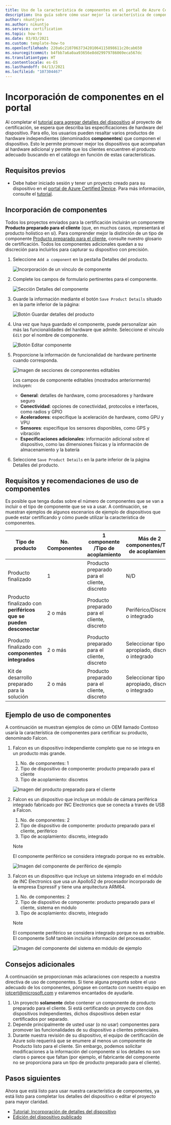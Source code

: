 ```yaml
---
title: Uso de la característica de componentes en el portal de Azure Certified Device
description: Una guía sobre cómo usar mejor la característica de componentes de la sección Detalles del dispositivo para describir el dispositivo con precisión
author: nkuntjoro
ms.author: nikuntjo
ms.service: certification
ms.topic: how-to
ms.date: 03/03/2021
ms.custom: template-how-to
ms.openlocfilehash: 220a6c2107063734201064115898611c20cab650
ms.sourcegitcommit: b4fbb7a6a0aa93656e8dd29979786069eca567dc
ms.translationtype: HT
ms.contentlocale: es-ES
ms.lasthandoff: 04/13/2021
ms.locfileid: "107304467"
---
```

# <a name="add-components-on-the-portal"></a>Incorporación de componentes en el portal

Al completar el [tutorial para agregar detalles del dispositivo](tutorial-02-adding-device-details.md) al proyecto de certificación, se espera que describa las especificaciones de hardware del dispositivo. Para ello, los usuarios pueden resaltar varios productos de hardware independientes (denominados **componentes**) que componen el dispositivo. Esto le permite promover mejor los dispositivos que acompañan al hardware adicional y permite que los clientes encuentren el producto adecuado buscando en el catálogo en función de estas características.

## <a name="prerequisites"></a>Requisitos previos

- Debe haber iniciado sesión y tener un proyecto creado para su dispositivo en el [portal de Azure Certified Device](https://certify.azure.com). Para más información, consulte el [tutorial](tutorial-01-creating-your-project.md).

## <a name="how-to-add-components"></a>Incorporación de componentes

Todos los proyectos enviados para la certificación incluirán un componente **Producto preparado para el cliente** (que, en muchos casos, representará el producto holístico en sí). Para comprender mejor la distinción de un tipo de componente [Producto preparado para el cliente](./resources-glossary.md), consulte nuestro glosario de certificación. Todos los componentes adicionales quedan a su discreción para incluirlos para capturar su dispositivo con precisión.

1. Seleccione `Add a component` en la pestaña Detalles del producto.

    ![Incorporación de un vínculo de componente](./media/images/add-a-component-link.png)

1. Complete los campos de formulario pertinentes para el componente.

    ![Sección Detalles del componente](./media/images/component-details-section.png)

1. Guarde la información mediante el botón `Save Product Details` situado en la parte inferior de la página:  

    ![Botón Guardar detalles del producto](./media/images/save-product-details-button.png)

1. Una vez que haya guardado el componente, puede personalizar aún más las funcionalidades del hardware que admite. Seleccione el vínculo `Edit` por el nombre de componente.  

    ![Botón Editar componente](./media/images/component-edit.png)

1. Proporcione la información de funcionalidad de hardware pertinente cuando corresponda.  

    ![Imagen de secciones de componentes editables](./media/images/component-selection-area.png)  

    Los campos de componente editables (mostrados anteriormente) incluyen:

    - **General**: detalles de hardware, como procesadores y hardware seguro
    - **Conectividad**: opciones de conectividad, protocolos e interfaces, como radios y GPIO
    - **Aceleradores**: especifique la aceleración de hardware, como GPU y VPU
    - **Sensores**: especifique los sensores disponibles, como GPS y vibración
    - **Especificaciones adicionales**: información adicional sobre el dispositivo, como las dimensiones físicas y la información de almacenamiento y la batería

1. Seleccione `Save Product Details` en la parte inferior de la página Detalles del producto.

## <a name="component-use-requirements-and-recommendations"></a>Requisitos y recomendaciones de uso de componentes

Es posible que tenga dudas sobre el número de componentes que se van a incluir o el tipo de componente que se va a usar. A continuación, se muestran ejemplos de algunos escenarios de ejemplo de dispositivos que puede estar certificando y cómo puede utilizar la característica de componentes.

| Tipo de producto                                       | No. Componentes | 1 componente /Tipo de acoplamiento      | Más de 2 componentes/Tipo de acoplamiento                    |
|----------------------------------------------------|------------|----------------------------------|--------------------------------------------------|
| Producto finalizado                                   | 1          | Producto preparado para el cliente, discreto | N/D                                              |
| Producto finalizado con **periféricos que se pueden desconectar** | 2 o más  | Producto preparado para el cliente, discreto | Periférico/Discreto o integrado              |
| Producto finalizado con **componentes integrados**  | 2 o más  | Producto preparado para el cliente, discreto | Seleccionar tipo apropiado, discreto o integrado |
| Kit de desarrollo preparado para la solución                             | 2 o más  | Producto preparado para el cliente, discreto | Seleccionar tipo apropiado, discreto o integrado |

## <a name="example-component-usage"></a>Ejemplo de uso de componentes

A continuación se muestran ejemplos de cómo un OEM llamado Contoso usaría la característica de componentes para certificar su producto, denominado Falcon.

1. Falcon es un dispositivo independiente completo que no se integra en un producto más grande.
    1. No. de componentes: 1
    1. Tipo de dispositivo de componente: producto preparado para el cliente
    1. Tipo de acoplamiento: discretos

     ![Imagen del producto preparado para el cliente](./media/images/customer-ready-product.png)

1. Falcon es un dispositivo que incluye un módulo de cámara periférica integrado fabricado por INC Electronics que se conecta a través de USB a Falcon.
    1. No. de componentes: 2
    1. Tipo de dispositivo de componente: producto preparado para el cliente, periférico
    1. Tipo de acoplamiento: discreto, integrado
    
    > [!Note]
    > El componente periférico se considera integrado porque no es extraíble.

     ![Imagen del componente de periférico de ejemplo](./media/images/peripheral.png)

1. Falcon es un dispositivo que incluye un sistema integrado en el módulo de INC Electronics que usa un Apollo52 de procesador incorporado de la empresa Espressif y tiene una arquitectura ARM64.
    1. No. de componentes: 2
    1. Tipo de dispositivo de componente: producto preparado para el cliente, sistema en módulo
    1. Tipo de acoplamiento: discreto, integrado

    > [!Note]
    > El componente periférico se considera integrado porque no es extraíble. El componente SoM también incluiría información del procesador.

     ![Imagen del componente del sistema en módulo de ejemplo ](./media/images/system-on-module.png)

## <a name="additional-tips"></a>Consejos adicionales

A continuación se proporcionan más aclaraciones con respecto a nuestra directiva de uso de componentes. Si tiene alguna pregunta sobre el uso adecuado de los componentes, póngase en contacto con nuestro equipo en [iotcert@microsoft.com](mailto:iotcert@microsoft.com) y estaremos encantados de ayudarle.

1. Un proyecto **solamente** debe contener un componente de producto preparado para el cliente. Si está certificando un proyecto con dos dispositivos independientes, dichos dispositivos deben estar certificados por separado.
1. Depende principalmente de usted usar (o no usar) componentes para promover las funcionalidades de su dispositivo a clientes potenciales.
1. Durante nuestra revisión de su dispositivo, el equipo de certificación de Azure solo requerirá que se enumere al menos un componente de Producto listo para el cliente. Sin embargo, podemos solicitar modificaciones a la información del componente si los detalles no son claros o parece que faltan (por ejemplo, el fabricante del componente no se proporciona para un tipo de producto preparado para el cliente).

## <a name="next-steps"></a>Pasos siguientes

Ahora que está listo para usar nuestra característica de componentes, ya está listo para completar los detalles del dispositivo o editar el proyecto para mayor claridad.

- [Tutorial: Incorporación de detalles del dispositivo](tutorial-02-adding-device-details.md)
- [Edición del dispositivo publicado](how-to-edit-published-device.md)

